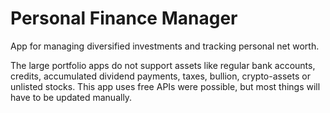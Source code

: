 # Personal Finance Manager
App for managing diversified investments and tracking personal net worth.

The large portfolio apps do not support assets like regular bank accounts, credits, accumulated dividend payments, taxes, bullion, crypto-assets or unlisted stocks. This app uses free APIs were possible, but most things will have to be updated manually.
